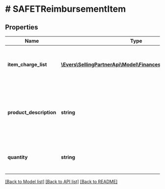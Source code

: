 # # SAFETReimbursementItem

## Properties

Name | Type | Description | Notes
------------ | ------------- | ------------- | -------------
**item_charge_list** | [**\Evers\SellingPartnerApi\Model\Finances\ChargeComponent[]**](ChargeComponent.md) | A list of charge information on the seller&#39;s account. | [optional]
**product_description** | **string** | The description of the item as shown on the product detail page on the retail website. | [optional]
**quantity** | **string** | The number of units of the item being reimbursed. | [optional]

[[Back to Model list]](../../README.md#models) [[Back to API list]](../../README.md#endpoints) [[Back to README]](../../README.md)
